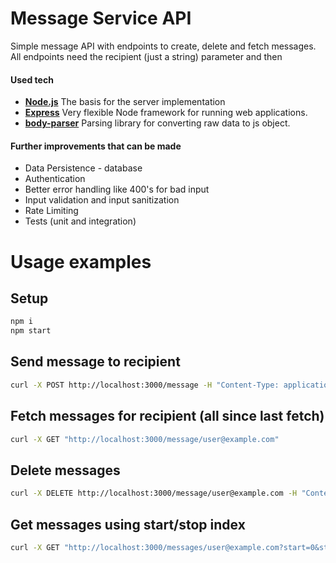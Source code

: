 # Message Service API

Simple message API with endpoints to create, delete and fetch messages.
All endpoints need the recipient (just a string) parameter and then

#### Used tech

- [**Node.js**](https://nodejs.org/en/)
  The basis for the server implementation
- [**Express**](http://expressjs.com/)
  Very flexible Node framework for running web applications.
- [**body-parser**](https://www.npmjs.com/package/body-parser) Parsing library for converting raw data to js object.

#### Further improvements that can be made

- Data Persistence - database
- Authentication
- Better error handling like 400's for bad input
- Input validation and input sanitization
- Rate Limiting
- Tests (unit and integration)

# Usage examples

## Setup

```sh
npm i
npm start
```

## Send message to recipient

```sh
curl -X POST http://localhost:3000/message -H "Content-Type: application/json" -d '{"recipient": "user@example.com", "message": "Hello World!"}'
```

## Fetch messages for recipient (all since last fetch)

```sh
curl -X GET "http://localhost:3000/message/user@example.com"
```

## Delete messages

```sh
curl -X DELETE http://localhost:3000/message/user@example.com -H "Content-Type: application/json" -d '{"indexes": [0, 1]}'
```

## Get messages using start/stop index

```sh
curl -X GET "http://localhost:3000/messages/user@example.com?start=0&stop=2"
```
